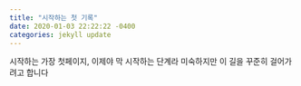 ```yaml
---
title: "시작하는 첫 기록"
date: 2020-01-03 22:22:22 -0400
categories: jekyll update
---
```


시작하는 가장 첫페이지,
이제야 막 시작하는 단계라 미숙하지만
이 길을 꾸준히 걸어가려고 합니다

